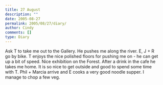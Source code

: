 ```yaml
---
title: 27 August
description: ""
date: 2005-08-27
permalink: 2005/08/27/diary/
author: Cindy
comments: []
type: Diary
---
```


Ask T to take me out to the Gallery. He pushes me along the river. E, J + R go by bike. T enjoys the nice polished floors for pushing me on - he can get up a bit of speed. Nice exhibition on the Forest. After a drink in the cafe he takes me home. It is so nice to get outside and good to spend some time with T. Phil + Marcia arrive and E cooks a very good noodle supper. I manage to chop a few veg.
